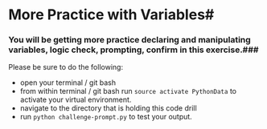 # More Practice with Variables#

### You will be getting more practice declaring and manipulating variables, logic check, prompting, confirm in this exercise.###

Please be sure to do the following:

- open your terminal / git bash
- from within terminal / git bash run `source activate PythonData` to activate your virtual environment.
- navigate to the directory that is holding this code drill
- run `python challenge-prompt.py` to test your output.
